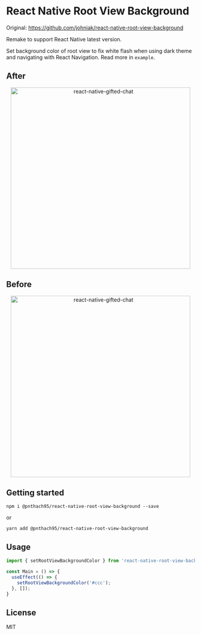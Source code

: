 # React Native Root View Background

Original: https://github.com/johniak/react-native-root-view-background

Remake to support React Native latest version.

Set background color of root view to fix white flash when using dark theme and navigating with React Navigation. Read more in `example`.

## After

<p align="center" >
    <img alt="react-native-gifted-chat" src="https://media.giphy.com/media/3o7WIq8RMAQB92cUSI/giphy.gif" width="480" height="484" />
</p>

## Before

<p align="center" >
    <img alt="react-native-gifted-chat" src="https://media.giphy.com/media/l4pT7TwVEaawBxBzG/giphy.gif" width="480" height="484" />
</p>


## Getting started

`npm i @pnthach95/react-native-root-view-background --save`

or

`yarn add @pnthach95/react-native-root-view-background`

## Usage
```javascript
import { setRootViewBackgroundColor } from 'react-native-root-view-background';

const Main = () => {
  useEffect(() => {
    setRootViewBackgroundColor('#ccc');
  }, []);
}
```

## License

MIT

